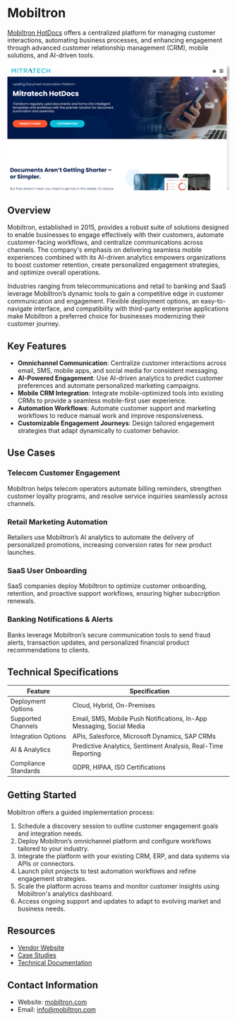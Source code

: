 
# Mobiltron  
  
[Mobiltron HotDocs](https://mitratech.com/products/hotdocs/) offers a centralized platform for managing customer interactions, automating business processes, and enhancing engagement through advanced customer relationship management (CRM), mobile solutions, and AI-driven tools.  

![Mobiltron](assets/mobiltron.png)

## Overview  
Mobiltron, established in 2015, provides a robust suite of solutions designed to enable businesses to engage effectively with their customers, automate customer-facing workflows, and centralize communications across channels. The company's emphasis on delivering seamless mobile experiences combined with its AI-driven analytics empowers organizations to boost customer retention, create personalized engagement strategies, and optimize overall operations.  

Industries ranging from telecommunications and retail to banking and SaaS leverage Mobiltron’s dynamic tools to gain a competitive edge in customer communication and engagement. Flexible deployment options, an easy-to-navigate interface, and compatibility with third-party enterprise applications make Mobiltron a preferred choice for businesses modernizing their customer journey.  

## Key Features  
- **Omnichannel Communication**: Centralize customer interactions across email, SMS, mobile apps, and social media for consistent messaging.  
- **AI-Powered Engagement**: Use AI-driven analytics to predict customer preferences and automate personalized marketing campaigns.  
- **Mobile CRM Integration**: Integrate mobile-optimized tools into existing CRMs to provide a seamless mobile-first user experience.  
- **Automation Workflows**: Automate customer support and marketing workflows to reduce manual work and improve responsiveness.  
- **Customizable Engagement Journeys**: Design tailored engagement strategies that adapt dynamically to customer behavior.  

## Use Cases  
### Telecom Customer Engagement  
Mobiltron helps telecom operators automate billing reminders, strengthen customer loyalty programs, and resolve service inquiries seamlessly across channels.  

### Retail Marketing Automation  
Retailers use Mobiltron’s AI analytics to automate the delivery of personalized promotions, increasing conversion rates for new product launches.  

### SaaS User Onboarding  
SaaS companies deploy Mobiltron to optimize customer onboarding, retention, and proactive support workflows, ensuring higher subscription renewals.  

### Banking Notifications & Alerts  
Banks leverage Mobiltron’s secure communication tools to send fraud alerts, transaction updates, and personalized financial product recommendations to clients.  

## Technical Specifications  

| Feature              | Specification                         |  
|----------------------|---------------------------------------|  
| Deployment Options   | Cloud, Hybrid, On-Premises            |  
| Supported Channels   | Email, SMS, Mobile Push Notifications, In-App Messaging, Social Media |  
| Integration Options  | APIs, Salesforce, Microsoft Dynamics, SAP CRMs |  
| AI & Analytics       | Predictive Analytics, Sentiment Analysis, Real-Time Reporting |  
| Compliance Standards | GDPR, HIPAA, ISO Certifications       |  

## Getting Started  
Mobiltron offers a guided implementation process:  
1. Schedule a discovery session to outline customer engagement goals and integration needs.  
2. Deploy Mobiltron’s omnichannel platform and configure workflows tailored to your industry.  
3. Integrate the platform with your existing CRM, ERP, and data systems via APIs or connectors.  
4. Launch pilot projects to test automation workflows and refine engagement strategies.  
5. Scale the platform across teams and monitor customer insights using Mobiltron's analytics dashboard.  
6. Access ongoing support and updates to adapt to evolving market and business needs.  

## Resources  
- [Vendor Website](https://www.mobiltron.com/)  
- [Case Studies](https://www.mobiltron.com/resources)  
- [Technical Documentation](https://www.mobiltron.com/docs)  

## Contact Information  
- Website: [mobiltron.com](https://www.mobiltron.com/)  
- Email: info@mobiltron.com  
